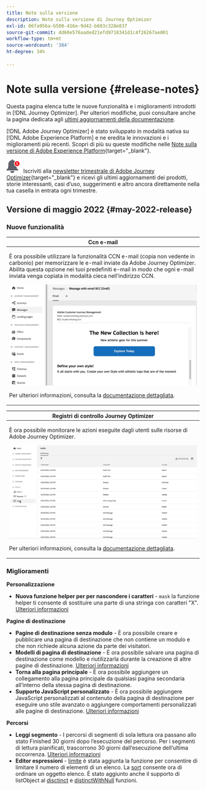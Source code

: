 ```yaml
---
title: Note sulla versione
description: Note sulla versione di Journey Optimizer
exl-id: 06fa956a-b500-416e-9d42-b683c328e837
source-git-commit: dd60e576aaded21efd9718341d1c4f26267ae001
workflow-type: tm+mt
source-wordcount: '384'
ht-degree: 34%

---
```


# Note sulla versione {#release-notes}

Questa pagina elenca tutte le nuove funzionalità e i miglioramenti introdotti in [!DNL Journey Optimizer]. Per ulteriori modifiche, puoi consultare anche la pagina dedicata agli [ultimi aggiornamenti della documentazione](documentation-updates.md).

[!DNL Adobe Journey Optimizer] è stato sviluppato in modalità nativa su [!DNL Adobe Experience Platform] e ne eredita le innovazioni e i miglioramenti più recenti. Scopri di più su queste modifiche nelle [Note sulla versione di Adobe Experience Platform](https://experienceleague.adobe.com/docs/experience-platform/release-notes/latest.html?lang=it){target=&quot;_blank&quot;}.

![Newsletter](../assets/do-not-localize/nl-icon.png) Iscriviti alla [newsletter trimestrale di Adobe Journey Optimizer](https://www.adobe.com/subscription/Adobe_Journey_Optimizer_NL.html){target=&quot;_blank&quot;} e ricevi gli ultimi aggiornamenti dei prodotti, storie interessanti, casi d’uso, suggerimenti e altro ancora direttamente nella tua casella in entrata ogni trimestre.

## Versione di maggio 2022 {#may-2022-release}

### Nuove funzionalità

<!--table>
<thead>
<tr>
<th><strong>Message Frequency Rules</strong><br/></th>
</tr>
</thead>
<tbody>
<tr>
<td>
<p>You can now set cross-channel business rules that will automatically exclude over-solicited profiles from messages and actions.</p>
<img src="assets/frequency-rn.gif"/>
<p>For more information, refer to the <a href="../configuration/frequency-rules.md">detailed documentation</a>.</p>
</td>
</tr>
</tbody>
</table-->


<table>
<thead>
<tr>
<th><strong>Ccn e-mail</strong><br/></th>
</tr>
</thead>
<tbody>
<tr>
<td>
<p>È ora possibile utilizzare la funzionalità CCN e-mail (copia non vedente in carbonio) per memorizzare le e-mail inviate da Adobe Journey Optimizer. Abilita questa opzione nei tuoi predefiniti e-mail in modo che ogni e-mail inviata venga copiata in modalità cieca nell’indirizzo CCN.</p>
<img src="assets/bcc-rn.gif"/>
<p>Per ulteriori informazioni, consulta la <a href="../configuration/email-settings.md#bcc-email">documentazione dettagliata</a>.</p>
</td>
</tr>
</tbody>
</table>


<!--table>
<thead>
<tr>
<th><strong>Decision Management - AI Ranking auto-optimization model</strong><br/></th>
</tr>
</thead>
<tbody>
<tr>
<td>
<p>You can now use trained model systems in Decision Management. This new capability ranks offers to display for a given profile.</p>
<img src="assets/optimization.gif"/>
<p>For more information, refer to the <a href="../offers/offer-activities/configure-offer-selection.md#use-ranking-strategy">detailed documentation</a>.</p>
</td>
</tr>
</tbody>
</table-->

<!--table>
<thead>
<tr>
<th><strong>Attribute-based Access Control (ABAC)</strong><br/></th>
</tr>
</thead>
<tbody>
<tr>
<td>
<p>Permission management in Journey Optimizer has been extended to data access. You can now manage data access for specific teams or groups of users (i.e. internal, external, 3rd parties) ​and manage access to specific types of data (i.e. Sensitive Personal Data/SPD).</p>
<p>This capability is available for a limited set of customers.</p>
<p>For more information, refer to the <a href="../landing-pages/create-lp.md">detailed documentation</a>.</p>
</td>
</tr>
</tbody>
</table-->

<table>
<thead>
<tr>
<th><strong>Registri di controllo Journey Optimizer</strong><br/></th>
</tr>
</thead>
<tbody>
<tr>
<td>
<p>È ora possibile monitorare le azioni eseguite dagli utenti sulle risorse di Adobe Journey Optimizer.</p>
<img src="assets/audit-rn.gif"/>
<p>Per ulteriori informazioni, consulta la <a href="../reports/audit-logs.md">documentazione dettagliata</a>.</p>
</td>
</tr>
</tbody>
</table>

### Miglioramenti

**Personalizzazione**

* **Nuova funzione helper per per nascondere i caratteri** - `mask` la funzione helper ti consente di sostituire una parte di una stringa con caratteri &quot;X&quot;. [Ulteriori informazioni](../personalization/functions/string.md#mask)

**Pagine di destinazione**

* **Pagine di destinazione senza modulo** - È ora possibile creare e pubblicare una pagina di destinazione che non contiene un modulo e che non richiede alcuna azione da parte dei visitatori.
* **Modelli di pagina di destinazione** - È ora possibile salvare una pagina di destinazione come modello e riutilizzarla durante la creazione di altre pagine di destinazione. [Ulteriori informazioni](../landing-pages/lp-templates.md)
* **Torna alla pagina principale** - È ora possibile aggiungere un collegamento alla pagina principale da qualsiasi pagina secondaria all’interno della stessa pagina di destinazione.
* **Supporto JavaScript personalizzato** - È ora possibile aggiungere JavaScript personalizzati al contenuto della pagina di destinazione per eseguire uno stile avanzato o aggiungere comportamenti personalizzati alle pagine di destinazione.	[Ulteriori informazioni](../landing-pages/lp-custom-js.md)

<!--**Decision management**

* **HTML and JSON files support** - You can now drag and drop external HTML and JSON files from the AEM repository into the offer representation content.-->

**Percorsi**

* **Leggi segmento** - I percorsi di segmenti di sola lettura ora passano allo stato Finished 30 giorni dopo l’esecuzione del percorso. Per i segmenti di lettura pianificati, trascorrono 30 giorni dall’esecuzione dell’ultima occorrenza. [Ulteriori informazioni](../building-journeys/read-segment.md)
* **Editor espressioni** - [limite](../building-journeys/functions/functionlimit.md) è stata aggiunta la funzione per consentire di limitare il numero di elementi di un elenco. La [sort](../building-journeys/functions/functionsort.md) consente ora di ordinare un oggetto elenco. È stato aggiunto anche il supporto di listObject al [disctinct](../building-journeys/functions/functiondistinct.md) e [distinctWithNull](../building-journeys/functions/functiondistinctwithnull.md) funzioni.
